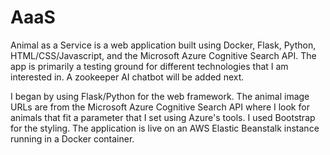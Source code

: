 # AaaS
Animal as a Service is a web application built using Docker, Flask, Python, HTML/CSS/Javascript, and the Microsoft Azure Cognitive Search API. The app is primarily a testing ground for different technologies that I am interested in. A zookeeper AI chatbot will be added next. 

I began by using Flask/Python for the web framework. The animal image URLs are from the Microsoft Azure Cognitive Search API where I look for animals that fit a parameter that I set using Azure's tools. I used Bootstrap for the styling. The application is live on an AWS Elastic Beanstalk instance running in a Docker container.  

